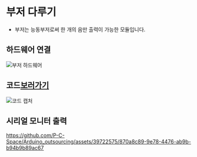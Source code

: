# 부저 다루기
* 부저는 능동부저로써 한 개의 음만 출력이 가능한 모듈입니다.
## 하드웨어 연결
![부저 하드웨어](https://github.com/P-C-Space/Arduino_outsourcing/assets/39722575/9a25181a-ff2c-45d6-b949-46520a0259ad)

## 코드[보러가기](https://github.com/P-C-Space/Arduino_outsourcing/blob/main/%EB%B6%80%EC%A0%80/%EC%BD%94%EB%93%9C/%EB%B6%80%EC%A0%80.ino)
![코드 캡처](https://github.com/P-C-Space/Arduino_outsourcing/assets/39722575/ed797efd-241c-4d4f-8612-f825551c64b8)

## 시리얼 모니터 출력 
https://github.com/P-C-Space/Arduino_outsourcing/assets/39722575/870a8c89-9e78-4476-ab9b-b94b9b89ac67
